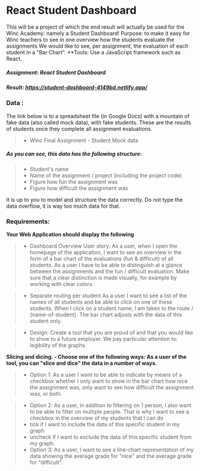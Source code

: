 # React Student Dashboard
This will be a project of which the end result will actually be used for the Winc Academy: namely a Student Dashboard!
Purpose: to make it easy for Winc teachers to see in one overview how the students evaluate the assignments
We would like to see, per assignment, the evaluation of each student in a "Bar Chart".
**Tools: Use a JavaScript framework such as React.

##### Assignment:  React Student Dashboard
##### Result: https://student-dashboard-4149bd.netlify.app/



### Data :
The link below is to a spreadsheet file (in Google Docs) with a mountain of fake data (also called mock data), with fake students. These are the results of students once they complete all assignment evaluations.
>- Winc Final Assignment - Student Mock data

##### As you can see, this data has the following structure:
>- Student's name
>- Name of the assignment / project (including the project code)
>- Figure how fun the assignment was
>- Figure how difficult the assignment was

It is up to you to model and structure the data correctly. Do not type the data overflow, it is way too much data for that.

### Requirements:
**Your Web Application should display the following**
>- Dashboard Overview User story: As a user, when I open the homepage of the application, I want to see an overview in the form of a bar chart of the evaluations (fun & difficult) of all students.
As a user I have to be able to distinguish at a glance between the assignments and the fun / difficult evaluation. Make sure that a clear distinction is made visually, for example by working with clear colors. 

>- Separate routing per student As a user I want to see a list of the names of all students and be able to click on one of these students. When I click on a student name, I am taken to the route / {name-of-student}. The bar chart adjusts with the data of this student only.
>

>- Design: Create a tool that you are proud of and that you would like to show to a future employer. We pay particular attention to: legibility of the graphs.

**Slicing and dicing. - Choose one of the following ways: As a user of the tool, you can "slice and dice" the data in a number of ways.**

>- Option 1: As a user I want to be able to indicate by means of a checkbox whether I only want to show in the bar chart how nice the assignment was, only want to see how difficult the assignment was, or both.

>- Option 2: As a user, in addition to filtering on 1 person, I also want to be able to filter on multiple people. That is why I want to see a checkbox in the overview of my students that I can do 
>- tick if I want to include the data of this specific student in my graph
>- uncheck if I want to exclude the data of this specific student from my graph.
>- Option 3: As a user, I want to see a line-chart representation of my data showing the average grade for "nice" and the average grade for "difficult".
